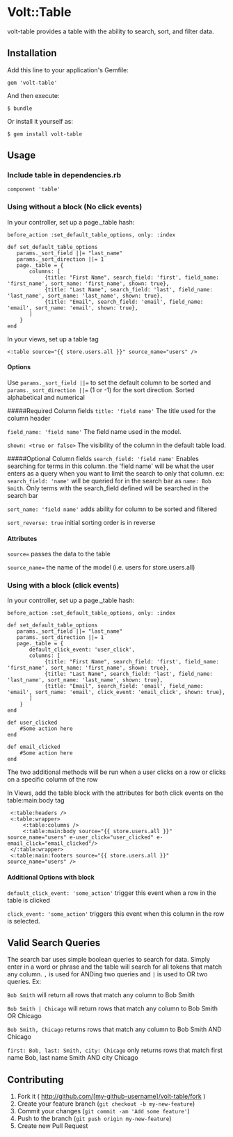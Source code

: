 # Volt::Table

volt-table provides a table with the ability to search, sort, and filter data.

## Installation

Add this line to your application's Gemfile:

    gem 'volt-table'

And then execute:

    $ bundle

Or install it yourself as:

    $ gem install volt-table

## Usage

### Include table in dependencies.rb

    component 'table'

### Using without a block (No click events)

In your controller, set up a page._table hash:


    before_action :set_default_table_options, only: :index

    def set_default_table_options
       params._sort_field ||= "last_name"
       params._sort_direction ||= 1
       page._table = {
           columns: [
                {title: "First Name", search_field: 'first', field_name: 'first_name', sort_name: 'first_name', shown: true},
                {title: "Last Name", search_field: 'last', field_name: 'last_name', sort_name: 'last_name', shown: true},
                {title: "Email", search_field: 'email', field_name: 'email', sort_name: 'email', shown: true},
           ]
        }
    end

In your views, set up a table tag

    <:table source="{{ store.users.all }}" source_name="users" />

#### Options
Use `params._sort_field ||=` to set the default column to be sorted and `params._sort_direction ||=` (1 or -1) for the sort direction. Sorted alphabetical and numerical

#####Required Column fields
`title: 'field name'` The title used for the column header

`field_name: 'field name'` The field name used in the model.

`shown: <true or false>` The visibility of the column in the default table load.

#####Optional Column fields
`search_field: 'field name'` Enables searching for terms in this column. the 'field name' will be what the user enters as a query when you want to limit the search to only that column. ex: `search_field: 'name'` will be queried for in the search bar as `name: Bob Smith`. Only terms with the search_field defined will be searched in the search bar

`sort_name: 'field name'`  adds ability for column to be sorted and filtered

`sort_reverse: true` initial sorting order is in reverse

#### Attributes
`source=` passes the data to the table

`source_name=` the name of the model (i.e. users for store.users.all)

### Using with a block (click events)
In your controller, set up a page._table hash:


    before_action :set_default_table_options, only: :index

    def set_default_table_options
       params._sort_field ||= "last_name"
       params._sort_direction ||= 1
       page._table = {
           default_click_event: 'user_click',
           columns: [
                {title: "First Name", search_field: 'first', field_name: 'first_name', sort_name: 'first_name', shown: true},
                {title: "Last Name", search_field: 'last', field_name: 'last_name', sort_name: 'last_name', shown: true},
                {title: "Email", search_field: 'email', field_name: 'email', sort_name: 'email', click_event: 'email_click', shown: true},
           ]
        }
    end

    def user_clicked
        #Some action here
    end

    def email_clicked
        #Some action here
    end


The two additional methods will be run when a user clicks on a row or clicks on a specific column of the row

In Views, add the table block with the attributes for both click events on the table:main:body tag


     <:table:headers />  
     <:table:wrapper>
         <:table:columns />
         <:table:main:body source="{{ store.users.all }}" source_name="users" e-user_click="user_clicked" e-email_click="email_clicked"/>
     </:table:wrapper>
     <:table:main:footers source="{{ store.users.all }}" source_name="users" />

#### Additional Options with block
`default_click_event: 'some_action'` trigger this event when a row in the table is clicked

`click_event: 'some_action'` triggers this event when this column in the row is selected.


## Valid Search Queries

The search bar uses simple boolean queries to search for data. Simply enter in a word or phrase and the table will search for all tokens that match any column. `,` is used for ANDing two queries and `|` is used to OR two queries. Ex:

`Bob Smith` will return all rows that match any column to Bob Smith

`Bob Smith | Chicago` will return rows that match any column to Bob Smith OR Chicago

`Bob Smith, Chicago` returns rows that match any column to Bob Smith AND Chicago

`first: Bob, last: Smith, city: Chicago` only returns rows that match first name Bob, last name Smith AND city Chicago



## Contributing

1. Fork it ( http://github.com/[my-github-username]/volt-table/fork )
2. Create your feature branch (`git checkout -b my-new-feature`)
3. Commit your changes (`git commit -am 'Add some feature'`)
4. Push to the branch (`git push origin my-new-feature`)
5. Create new Pull Request
